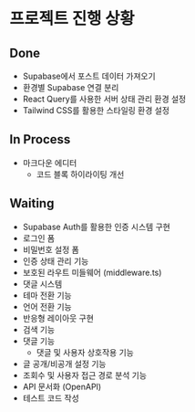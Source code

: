 # 프로젝트 진행 상황

## Done
- Supabase에서 포스트 데이터 가져오기
- 환경별 Supabase 연결 분리
- React Query를 사용한 서버 상태 관리 환경 설정
- Tailwind CSS를 활용한 스타일링 환경 설정

## In Process
- 마크다운 에디터
   - 코드 블록 하이라이팅 개선

## Waiting
- Supabase Auth를 활용한 인증 시스템 구현
- 로그인 폼
- 비밀번호 설정 폼
- 인증 상태 관리 기능
- 보호된 라우트 미들웨어 (middleware.ts)
- 댓글 시스템
- 테마 전환 기능
- 언어 전환 기능
- 반응형 레이아웃 구현
- 검색 기능
- 댓글 기능
   - 댓글 및 사용자 상호작용 기능
- 글 공개/비공개 설정 기능
- 조회수 및 사용자 접근 경로 분석 기능
- API 문서화 (OpenAPI)
- 테스트 코드 작성